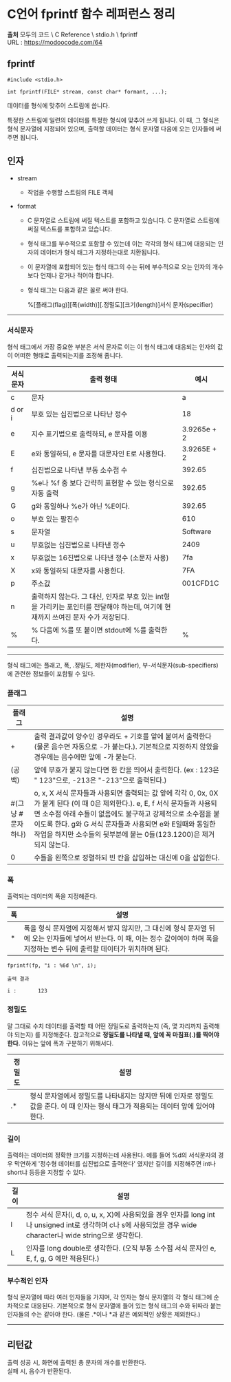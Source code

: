 # C언어 fprintf 함수 레퍼런스 정리

**출처**
모두의 코드 \ C Reference \ stdio.h \ fprintf  
URL : https://modoocode.com/64  
  
## fprintf
  
    #include <stdio.h>

    int fprintf(FILE* stream, const char* formant, ...);

데이터를 형식에 맞추어 스트림에 씁니다.  
  
특정한 스트림에 일련의 데이터를 특정한 형식에 맞추어 쓰게 됩니다. 이 때, 그 형식은 형식 문자열에 지정되어 있으며, 출력할 데이터는 형식 문자열 다음에 오는 인자들에 써주면 됩니다.  
  
## 인자
  
- stream  

    - 작업을 수행할 스트림의 FILE 객체
  
- format  
  
    - C 문자열로 스트림에 써질 텍스트를 포함하고 있습니다. C 문자열로 스트림에 써질 텍스트를 포함하고 있습니다.  
      
    - 형식 태그를 부수적으로 포함할 수 있는데 이는 각각의 형식 태그에 대응되는 인자의 데이터가 형식 태그가 지정하는대로 치환됩니다.  
      
    - 이 문자열에 포함되어 있는 형식 태그의 수는 뒤에 부수적으로 오는 인자의 개수보다 언제나 같거나 적어야 합니다.  
      
    - 형식 태그는 다음과 같은 꼴로 써야 한다.
      
        %[플래그(flag)][폭(width)][.정밀도][크기(length)]서식 문자(specifier)
      
  
---

### 서식문자
  
형식 태그에서 가장 중요한 부분은 서식 문자로 이는 이 형식 태그에 대응되는 인자의 값이 어떠한 형태로 출력되는지를 조정해 줍니다.  
  
서식 문자 | 출력 형태 | 예시
----------|----------|------
c | 문자 | a
d or i | 부호 있는 십진법으로 나타난 정수 | 18
e | 지수 표기법으로 출력하되, e 문자를 이용 | 3.9265e + 2
E | e와 동일하되, e 문자를 대문자인 E로 사용한다. | 3.9265E + 2
f | 십진법으로 나타낸 부동 소수점 수 | 392.65
g | %e나 %f 중 보다 간략히 표현할 수 있는 형식으로 자동 출력 | 392.65
G | g와 동일하나 %e가 아닌 %E이다. | 392.65
o | 부호 있는 팔진수 | 610
s | 문자열 | Software
u | 부호없는 십진법으로 나타낸 정수 | 2409
x | 부호없는 16진법으로 나타낸 정수 (소문자 사용) | 7fa
X | x와 동일하되 대문자를 사용한다. | 7FA
p | 주소값 | 001CFD1C
n | 출력하지 않는다. 그 대신, 인자로 부호 있는 int형을 가리키는 포인터를 전달해야 하는데, 여기에 현재까지 쓰여진 문자 수가 저장된다. | 
% | % 다음에 %를 또 붙이면 stdout에 %를 출력한다. | %

---

형식 태그에는 플래고, 폭, .정밀도, 제한자(modifier), 부-서식문자(sub-specifiers)에 관련한 정보들이 포함될 수 있다.  
  
### 플래그
  
플래그 | 설명
-------|------
+ | 출력 결과값이 양수인 경우라도 + 기호를 앞에 붙여서 출력한다(물론 음수면 자동으로 -가 붙는다.). 기본적으로 지정하지 않았을 경우에는 음수에만 앞에 -가 붙는다.
(공백) | 앞에 부호가 붙지 않는다면 한 칸을 띄어서 출력한다. (ex : 123은 " 123"으로, -213은 "-213"으로 출력된다.)
#(그냥 #문자 하나) | o, x, X 서식 문자들과 사용되면 출력되는 값 앞에 각각 0, 0x, 0X가 붙게 된다 (이 때 0은 제외한다.). e, E, f 서식 문자들과 사용되면 소수점 아래 수들이 없음에도 불구하고 강제적으로 소수점을 붙이도록 한다. g와 G 서식 문자들과 사용되면 e와 E일때와 동일한 작업을 하지만 소수들의 뒷부분에 붙는 0들(123.1200)은 제거되지 않는다.
0 | 수들을 왼쪽으로 정렬하되 빈 칸을 삽입하는 대신에 0을 삽입한다.
  
### 폭

출력되는 데이터의 폭을 지정해준다.  
  
폭 | 설명
---|------
* | 폭을 형식 문자열에 지정해서 받지 않지만, 그 대신에 형식 문자열 뒤에 오는 인자들에 넣어서 받는다. 이 때, 이는 정수 값이여야 하며 폭을 지정하는 변수 뒤에 출력할 데이터가 위치하며 된다.  
  
    fprintf(fp, "i : %6d \n", i);

    출력 결과

    i :       123
  
### 정밀도

말 그대로 수치 데이터를 출력할 때 어떤 정밀도로 출력하는지 (즉, 몇 자리까지 출력해야 되는지) 를 지정해준다. 참고적으로 **정밀도를 나타낼 때, 앞에 꼭 마침표(.)를 찍어야 한다.** 이유는 앞에 폭과 구분하기 위해서다.  
  
정밀도 | 설명
-------|-----
.* | 형식 문자열에서 정밀도를 나타내지는 않지만 뒤에 인자로 정밀도 값을 준다. 이 때 인자는 형식 태그가 적용되는 데이터 앞에 있어야 한다.  
  
### 길이
  
출력하는 데이터의 정확한 크기를 지정하는데 사용된다. 예를 들어 %d의 서식문자의 경우 막연하게 '정수형 데이터를 십진법으로 출력한다' 였지만 길이를 지정해주면 int나 short냐 등등을 지정할 수 있다.  
  
길이 | 설명
-----|-----
l | 정수 서식 문자(i, d, o, u, x, X)에 사용되었을 경우 인자를 long int나 unsigned int로 생각하며 c나 s에 사용되었을 경우 wide character나 wide string으로 생각한다.
L | 인자를 long double로 생각한다. (오직 부동 소수점 서식 문자인 e, E, f, g, G 에만 적용된다.)
  
### 부수적인 인자
  
형식 문자열에 따라 여러 인자들을 가지며, 각 인자는 형식 문자열의 각 형식 태그에 순차적으로 대응된다. 기본적으로 형식 문자열에 들어 있는 형식 태그의 수와 뒤따라 붙는 인자들의 수는 같아야 한다. (물론 .*이나 *과 같은 예외적인 상황은 제외한다.)

---

## 리턴값
  
출력 성공 시, 화면에 출력된 총 문자의 개수를 반환한다.  
실패 시, 음수가 반환된다.
